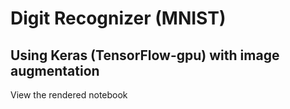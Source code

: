 # Digit Recognizer (MNIST)
## Using Keras (TensorFlow-gpu) with image augmentation

View the rendered notebook
